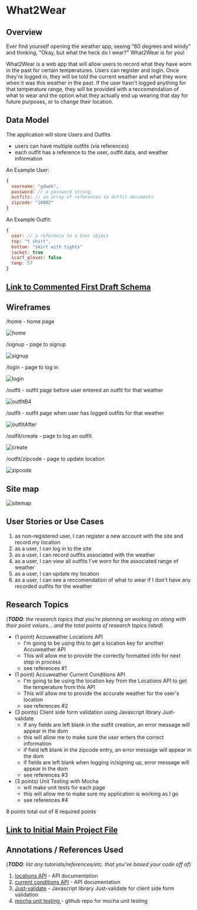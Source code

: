 
# What2Wear 

## Overview

Ever find yourself opening the weather app, seeing "60 degrees and windy" and thinking, "Okay, but what the heck do I wear?" What2Wear is for you! 

What2Wear is a web app that will allow users to record what they have worn in the past for certain temperatures. Users can register and login. Once they're logged in, they will be told the current weather and what they wore when it was this weather in the past. If the user hasn't logged anything for that temperature range, they will be provided with a reccomendation of what to wear and the option what they actually end up wearing that day for future purposes, or to change their location.


## Data Model

The application will store Users and Outfits

* users can have multiple outfits (via references)
* each outfit has a reference to the user, outfit data, and weather information


An Example User:

```javascript
{
  username: "gdwek",
  password: // a password string,
  outfits: // an array of references to Outfit documents
  zipcode: "10002"
}
```

An Example Outfit:

```javascript
{
  user: // a reference to a User object
  top: "t shirt",
  bottom: "skirt with tights"
  jacket: true
  scarf_gloves: false
  temp: 57
}
```


## [Link to Commented First Draft Schema](db.js) 


## Wireframes

/home - home page

![home](documentation/home.png)

/signup - page to signup

![signup](documentation/signup.png)

/login - page to log in

![login](documentation/login.png)

/outfit - outfit page before user entered an outfit for that weather

![outfitB4](documentation/outfitInitial.png)

/outfit - outfit page when user has logged outfits for that weather

![outfitAfter](documentation/outfitPost.png)

/outfit/create - page to log an outfit

![create](documentation/create.png)

/outfit/zipcode - page to update location

![zipcode](documentation/zipcode.png)



## Site map

![sitemap](documentation/sitemap.jpeg)

## User Stories or Use Cases

1. as non-registered user, I can register a new account with the site and record my location
2. as a user, I can log in to the site
3. as a user, I can record outfits associated with the weather
4. as a user, I can view all outfits I've worn for the associated range of weather
5. as a user, I can update my location 
6. as a user, I can see a reccomendation of what to wear if I don't have any recorded outfits for the weather

## Research Topics

(___TODO__: the research topics that you're planning on working on along with their point values... and the total points of research topics listed_)

* (1 point) Accuweather Locations API
    * I'm going to be using this to get a location key for another Accuweather API
    * This will allow me to provide the correctly formatted info for next step in process
    * see references #1
* (1 point) Accuweather Current Conditions API
    * I'm going to be using the location key from the Locations API to get the temperature from this API
    * This will allow me to provide the accurate weather for the user's location
    * see references #2
* (3 points) Client side form validation using Javascript library Just-validate 
    * if any fields are left blank in the outfit creation, an error message will appear in the dom
    * this will allow me to make sure the user enters the correct information
    * if field left blank in the zipcode entry, an error message will appear in the dom
    * if fields are left blank when logging in/signing up, error message will appear in the dom
    * see references #3
* (3 points) Unit Testing with Mocha
    * will make unit tests for each page
    * this will allow me to make sure my application is working as I go
    * see references #4

8 points total out of 8 required points 


## [Link to Initial Main Project File](app.js) 

## Annotations / References Used

(___TODO__: list any tutorials/references/etc. that you've based your code off of_)

1. [locations API](https://developer.accuweather.com/accuweather-locations-api/apis/get/locations/v1/postalcodes/search) - API documentation
2. [current conditions API](https://developer.accuweather.com/accuweather-current-conditions-api/apis/get/currentconditions/v1/%7BlocationKey%7D) - API documentation
3. [Just-validate](https://www.cssscript.com/custom-html5-form-validator-vanilla-javascript-just-validate/) - Javascript library Just-validate for client side form validation
4. [mocha unit testing ](https://github.com/mochajs/mocha) - github repo for mocha unit testing

